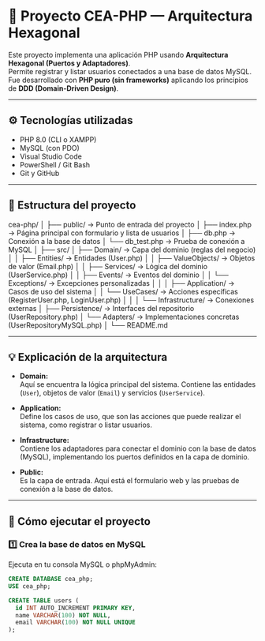 # 🧩 Proyecto CEA-PHP — Arquitectura Hexagonal

Este proyecto implementa una aplicación PHP usando **Arquitectura Hexagonal (Puertos y Adaptadores)**.  
Permite registrar y listar usuarios conectados a una base de datos MySQL.  
Fue desarrollado con **PHP puro (sin frameworks)** aplicando los principios de **DDD (Domain-Driven Design)**.

---

## ⚙️ Tecnologías utilizadas

- PHP 8.0 (CLI o XAMPP)
- MySQL (con PDO)
- Visual Studio Code
- PowerShell / Git Bash
- Git y GitHub

---

## 🧱 Estructura del proyecto

cea-php/
│
├── public/ → Punto de entrada del proyecto
│ ├── index.php → Página principal con formulario y lista de usuarios
│ ├── db.php → Conexión a la base de datos
│ └── db_test.php → Prueba de conexión a MySQL
│
├── src/
│ ├── Domain/ → Capa del dominio (reglas del negocio)
│ │ ├── Entities/ → Entidades (User.php)
│ │ ├── ValueObjects/ → Objetos de valor (Email.php)
│ │ ├── Services/ → Lógica del dominio (UserService.php)
│ │ ├── Events/ → Eventos del dominio
│ │ └── Exceptions/ → Excepciones personalizadas
│ │
│ ├── Application/ → Casos de uso del sistema
│ │ └── UseCases/ → Acciones específicas (RegisterUser.php, LoginUser.php)
│ │
│ └── Infrastructure/ → Conexiones externas
│ ├── Persistence/ → Interfaces del repositorio (UserRepository.php)
│ └── Adapters/ → Implementaciones concretas (UserRepositoryMySQL.php)
│
└── README.md 


---

## 💡 Explicación de la arquitectura

- **Domain:**  
  Aquí se encuentra la lógica principal del sistema. Contiene las entidades (`User`), objetos de valor (`Email`) y servicios (`UserService`).

- **Application:**  
  Define los casos de uso, que son las acciones que puede realizar el sistema, como registrar o listar usuarios.

- **Infrastructure:**  
  Contiene los adaptadores para conectar el dominio con la base de datos (MySQL), implementando los puertos definidos en la capa de dominio.

- **Public:**  
  Es la capa de entrada. Aquí está el formulario web y las pruebas de conexión a la base de datos.

---

## 🚀 Cómo ejecutar el proyecto

### 1️⃣ Crea la base de datos en MySQL

Ejecuta en tu consola MySQL o phpMyAdmin:

```sql
CREATE DATABASE cea_php;
USE cea_php;

CREATE TABLE users (
  id INT AUTO_INCREMENT PRIMARY KEY,
  name VARCHAR(100) NOT NULL,
  email VARCHAR(100) NOT NULL UNIQUE
);
